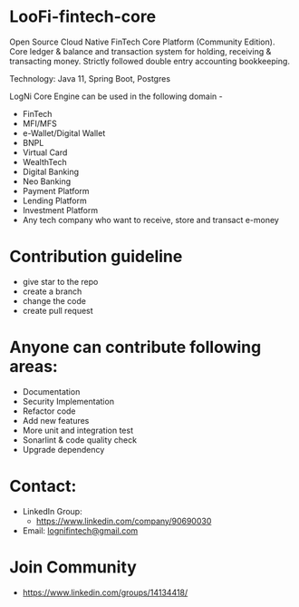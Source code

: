 # LooFi-fintech-core
Open Source Cloud Native FinTech Core Platform (Community Edition).
Core ledger &amp; balance and transaction system for holding, receiving &amp; transacting money.
Strictly followed double entry accounting bookkeeping.

Technology: Java 11, Spring Boot, Postgres

LogNi Core Engine can be used in the following domain -
- FinTech 
- MFI/MFS
- e-Wallet/Digital Wallet
- BNPL
- Virtual Card
- WealthTech
- Digital Banking
- Neo Banking
- Payment Platform
- Lending Platform
- Investment Platform
- Any tech company who want to receive, store and transact e-money


# Contribution guideline
- give star to the repo
- create a branch
- change the code 
- create pull request

# Anyone can contribute following areas:

- Documentation
- Security Implementation
- Refactor code
- Add new features
- More unit and integration test
- Sonarlint & code quality check
- Upgrade dependency

# Contact:
- LinkedIn Group:
    - https://www.linkedin.com/company/90690030
- Email: lognifintech@gmail.com
# Join Community 
- https://www.linkedin.com/groups/14134418/

